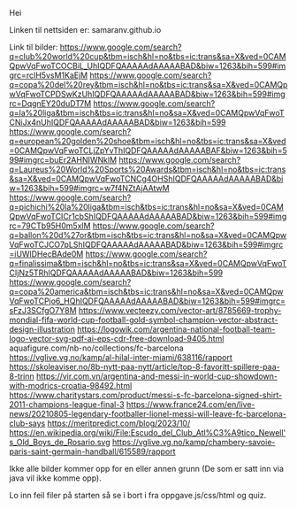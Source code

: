 Hei

Linken til nettsiden er: samaranv.github.io

Link til bilder: 
https://www.google.com/search?q=club%20world%20cup&tbm=isch&hl=no&tbs=ic:trans&sa=X&ved=0CAMQpwVqFwoTCOCBiL_UhIQDFQAAAAAdAAAAABAD&biw=1263&bih=599#imgrc=rcIH5vsM1KaEjM 
https://www.google.com/search?q=copa%20del%20rey&tbm=isch&hl=no&tbs=ic:trans&sa=X&ved=0CAMQpwVqFwoTCPDSwKzUhIQDFQAAAAAdAAAAABAD&biw=1263&bih=599#imgrc=DqgnEY20duDT7M 
https://www.google.com/search?q=la%20liga&tbm=isch&tbs=ic:trans&hl=no&sa=X&ved=0CAMQpwVqFwoTCNiJx4nUhIQDFQAAAAAdAAAAABAD&biw=1263&bih=599
https://www.google.com/search?q=european%20golden%20shoe&tbm=isch&hl=no&tbs=ic:trans&sa=X&ved=0CAMQpwVqFwoTCLjZpYvThIQDFQAAAAAdAAAAABAF&biw=1263&bih=599#imgrc=buEr2AHNIWNklM
https://www.google.com/search?q=Laureus%20World%20Sports%20Awards&tbm=isch&hl=no&tbs=ic:trans&sa=X&ved=0CAMQpwVqFwoTCNCg4OHShIQDFQAAAAAdAAAAABAD&biw=1263&bih=599#imgrc=w7f4NZtAjAAtwM 
https://www.google.com/search?q=pichichi%20la%20liga&tbm=isch&tbs=ic:trans&hl=no&sa=X&ved=0CAMQpwVqFwoTCICr1cbShIQDFQAAAAAdAAAAABAD&biw=1263&bih=599#imgrc=79CTb95H0m5xlM
https://www.google.com/search?q=ballon%20d%27or&tbm=isch&tbs=ic:trans&hl=no&sa=X&ved=0CAMQpwVqFwoTCJCO7pLShIQDFQAAAAAdAAAAABAD&biw=1263&bih=599#imgrc=iUWlDHecBAde0M
https://www.google.com/search?q=finalissima&tbm=isch&hl=no&tbs=ic:trans&sa=X&ved=0CAMQpwVqFwoTCIjNz5TRhIQDFQAAAAAdAAAAABAD&biw=1263&bih=599 
https://www.google.com/search?q=copa%20america&tbm=isch&tbs=ic:trans&hl=no&sa=X&ved=0CAMQpwVqFwoTCPjo6_HQhIQDFQAAAAAdAAAAABAD&biw=1263&bih=599#imgrc=sFzJ3SCfgO7Y8M
https://www.vecteezy.com/vector-art/8785669-trophy-mondial-fifa-world-cup-football-gold-symbol-champion-vector-abstract-design-illustration
https://logowik.com/argentina-national-football-team-logo-vector-svg-pdf-ai-eps-cdr-free-download-9405.html
aquafigure.com/nb-no/collections/fc-barcelona
https://vglive.vg.no/kamp/al-hilal-inter-miami/638116/rapport
https://skoleaviser.no/8b-nytt-paa-nytt/article/top-8-favoritt-spillere-paa-8-trinn
https://vir.com.vn/argentina-and-messi-in-world-cup-showdown-with-modrics-croatia-98492.html
https://www.charitystars.com/product/messi-s-fc-barcelona-signed-shirt-2011-champions-league-final-3
https://www.france24.com/en/live-news/20210805-legendary-footballer-lionel-messi-will-leave-fc-barcelona-club-says
https://meritpredict.com/blog/2023/10/
https://en.wikipedia.org/wiki/File:Escudo_del_Club_Atl%C3%A9tico_Newell's_Old_Boys_de_Rosario.svg
https://vglive.vg.no/kamp/chambery-savoie-paris-saint-germain-handball/615589/rapport

Ikke alle bilder kommer opp for en eller annen grunn (De som er satt inn via java vil ikke komme opp).

Lo inn feil filer på starten så se i bort i fra oppgave.js/css/html og quiz.